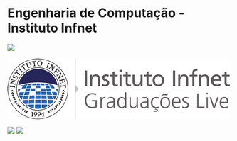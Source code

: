 # Engenharia de Computação - Instituto Infnet

![](http://ForTheBadge.com/images/badges/built-with-love.svg)


![](images/logo.png)


![](https://img.shields.io/badge/C%23-239120?style=for-the-badge&logo=c-sharp&logoColor=whit)
![](https://img.shields.io/badge/.NET-5C2D91?style=for-the-badge&logo=.net&logoColor=white)